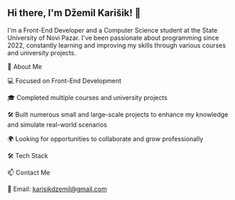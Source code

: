 ## Hi there, I'm Džemil Karišik! 👋
 
 I'm a Front-End Developer and a Computer Science student at the State University of Novi Pazar. I've been passionate about programming since 2022, constantly learning and improving my skills through various courses and university projects.
 
 🚀 About Me
 
 💻 Focused on Front-End Development
 
 🎓 Completed multiple courses and university projects
 
 🛠️ Built numerous small and large-scale projects to enhance my knowledge and simulate real-world scenarios
 
 🌍 Looking for opportunities to collaborate and grow professionally
 
 🛠️ Tech Stack
 
 📫 Contact Me

 📧 Email: karisikdzemil@gmail.com
